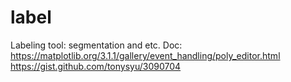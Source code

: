 # label
Labeling tool: segmentation and etc.
Doc: 
  https://matplotlib.org/3.1.1/gallery/event_handling/poly_editor.html
  https://gist.github.com/tonysyu/3090704
